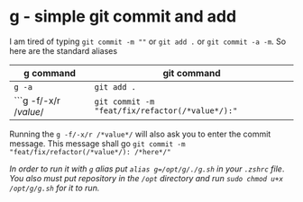 # g - simple git commit and add
I am tired of typing ```git commit -m ""``` or ```git add .``` or ```git commit -a -m```.
So here are the standard aliases

g command | git command
----------|------------
```g -a```| ```git add .```
```g -f/-x/r /*value*/|```git commit -m "feat/fix/refactor(/*value*/):"```

Running the ```g -f/-x/r /*value*/``` will also ask you to enter the commit message.
This message shall go ```git commit -m "feat/fix/refactor(/*value*/): /*here*/"```

_In order to run it with ```g``` alias put ```alias g=/opt/g/./g.sh``` in your ```.zshrc``` file_.
_You also must put repository in the ```/opt``` directory and run ```sudo chmod u+x /opt/g/g.sh``` for it to run._

